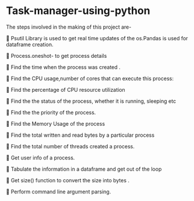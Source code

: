 # Task-manager-using-python
The steps involved in the making of this project are- 

	Psutil Library is used to get real time updates of the os.Pandas is used for dataframe creation. 

	Process.oneshot- to get process details 

	Find the time when the process was created . 

	Find the CPU usage,number of cores that can execute this process: 
 
	Find the percentage of CPU resource utilization  
 
	Find the the status of the process, whether it is running, sleeping etc 
 
	Find the the priority of the process. 
 
	Find the Memory Usage of the process 

	Find the total written and read bytes by a particular process

 Find the total number of threads created a process.

	Get user info of a process.

	Tabulate the information in a dataframe and get out of the loop

 Get size() function to convert the size into bytes .

 Perform command line argument parsing. 
